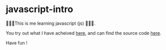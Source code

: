 # javascript-intro

🧨🧨🧨This is me learning javascript (js) 🧨🧨🧨.

You try out what I have acheived [here](https://mouradost.github.io/javascript-intro/), and can find the source code 
[here](https://github.com/Mouradost/javascript-intro).

Have fun !
